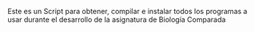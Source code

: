 Este es un Script para obtener, compilar e instalar todos los programas a usar durante el desarrollo de la asignatura de Biología Comparada
